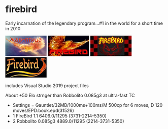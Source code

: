 # firebird
Early incarnation of the legendary program...#1 in the world for a short time in 2010

![alt tag](https://raw.githubusercontent.com/FireFather/firebird/master/logos/firebird2.bmp)
![alt tag](https://raw.githubusercontent.com/FireFather/firebird/master/logos/firebird1.bmp)
![alt tag](https://raw.githubusercontent.com/FireFather/firebird/master/logos/firebird3.bmp)
![alt tag](https://raw.githubusercontent.com/FireFather/firebird/master/logos/firebird4.bmp)

includes Visual Studio 2019 project files

About +50 Elo strnger than Robbolito 0.085g3 at ultra-fast TC

- Settings = Gauntlet/32MB/1000ms+100ms/M 500cp for 6 moves, D 120 moves/EPD:book.epd(31526)
- 1  FireBird 1.1             	6406.0/11295	(3731-2214-5350)
- 2  Robbolito 0.085g3        	4889.0/11295	(2214-3731-5350)
